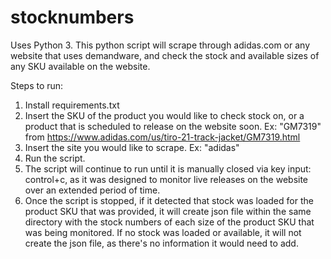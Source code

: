 # stocknumbers
Uses Python 3.
This python script will scrape through adidas.com or any website that uses demandware, and check the stock and available sizes of any SKU available on the website.

Steps to run:
1. Install requirements.txt
2. Insert the SKU of the product you would like to check stock on, or a product that is scheduled to release on the website soon. Ex: "GM7319" from https://www.adidas.com/us/tiro-21-track-jacket/GM7319.html
3. Insert the site you would like to scrape. Ex: "adidas"
4. Run the script.
5. The script will continue to run until it is manually closed via key input: control+c, as it was designed to monitor live releases on the website over an extended period of time.
6. Once the script is stopped, if it detected that stock was loaded for the product SKU that was provided, it will create json file within the same directory with the stock numbers of each size of the product SKU that was being monitored. If no stock was loaded or available, it will not create the json file, as there's no information it would need to add.
